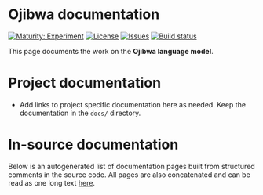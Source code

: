 # Ojibwa documentation

[![Maturity: Experiment](https://img.shields.io/badge/Maturity-Experiment-black.svg)](https://giellalt.github.io/MaturityClassification.html)
[![License](https://img.shields.io/github/license/giellalt/lang-oji)](https://raw.githubusercontent.com/giellalt/lang-oji/develop/LICENSE)
[![Issues](https://img.shields.io/github/issues/giellalt/lang-oji)](https://github.com/giellalt/lang-oji/issues)
[![Build status](https://github.com/giellalt/lang-oji/workflows/Speller%20CI+CD/badge.svg)](https://github.com/giellalt/lang-oji/actions)

This page documents the work on the **Ojibwa language model**. 

# Project documentation

* Add links to project specific documentation here as needed. Keep the documentation in the `docs/` directory.

# In-source documentation

Below is an autogenerated list of documentation pages built from structured comments in the source code. All pages are also concatenated and can be read as one long text [here](oji.md).
